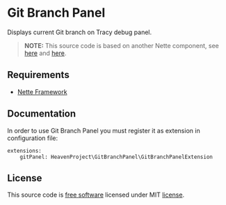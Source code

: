 # Git Branch Panel

Displays current Git branch on Tracy debug panel.

> **NOTE:** This source code is based on another Nette component,
see [here](http://addons.nette.org/vojtech-vondra/gitbranch-debug-panel)
and [here](https://gist.github.com/vvondra/3645108).

## Requirements

- [Nette Framework](https://github.com/nette/nette)

## Documentation

In order to use Git Branch Panel you must register it as extension in configuration file:

```neon
extensions:
    gitPanel: HeavenProject\GitBranchPanel\GitBranchPanelExtension
```

## License

This source code is [free software](http://www.gnu.org/philosophy/free-sw.html)
licensed under MIT [license](license.md).
